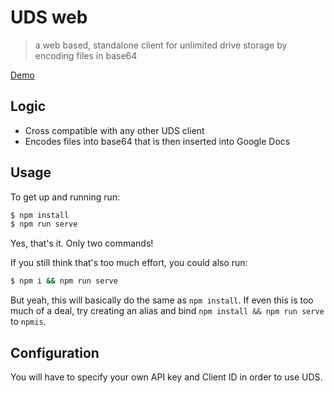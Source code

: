 # UDS web
> a web based, standalone client for unlimited drive storage by encoding files in base64

[Demo](https://sharp-einstein-92eca4.netlify.com/)

## Logic
- Cross compatible with any other UDS client
- Encodes files into base64 that is then inserted into Google Docs

## Usage
To get up and running run:
``` bash
$ npm install
$ npm run serve
```
Yes, that's it. Only two commands!

If you still think that's too much effort, you could also run:
``` bash
$ npm i && npm run serve
```
But yeah, this will basically do the same as `npm install`.
If even this is too much of a deal, try creating an alias and bind `npm install && npm run serve` to `npmis`.

## Configuration ##
You will have to specify your own API key and Client ID in order to use UDS.


